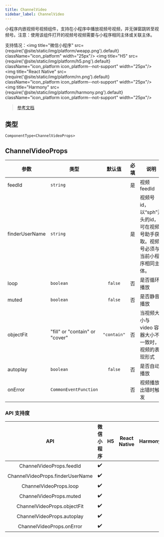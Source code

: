 ```yaml
---
title: ChannelVideo
sidebar_label: ChannelVideo
---
```


小程序内嵌视频号视频组件，支持在小程序中播放视频号视频，并无弹窗跳转至视频号。注意：使用该组件打开的视频号视频需要与小程序相同主体或关联主体。

支持情况：<img title="微信小程序" src={require('@site/static/img/platform/weapp.png').default} className="icon_platform" width="25px"/> <img title="H5" src={require('@site/static/img/platform/h5.png').default} className="icon_platform icon_platform--not-support" width="25px"/> <img title="React Native" src={require('@site/static/img/platform/rn.png').default} className="icon_platform icon_platform--not-support" width="25px"/> <img title="Harmony" src={require('@site/static/img/platform/harmony.png').default} className="icon_platform icon_platform--not-support" width="25px"/>

> [参考文档](https://developers.weixin.qq.com/miniprogram/dev/component/channel-video.html)

## 类型

```tsx
ComponentType<ChannelVideoProps>
```

## ChannelVideoProps

| 参数 | 类型 | 默认值 | 必填 | 说明 |
| --- | --- | :---: | :---: | --- |
| feedId | `string` |  | 是 | 视频 feedId |
| finderUserName | `string` |  | 是 | 视频号 id，以“sph”开头的id，可在视频号助手获取。视频号必须与当前小程序相同主体。 |
| loop | `boolean` | `false` | 否 | 是否循环播放 |
| muted | `boolean` | `false` | 否 | 是否静音播放 |
| objectFit | "fill" or "contain" or "cover" | `"contain"` | 否 | 当视频大小与 video 容器大小不一致时，视频的表现形式 |
| autoplay | `boolean` | `false` | 否 | 是否自动播放 |
| onError | `CommonEventFunction` |  | 否 | 视频播放出错时触发 |

### API 支持度

| API | 微信小程序 | H5 | React Native | Harmony |
| :---: | :---: | :---: | :---: | :---: |
| ChannelVideoProps.feedId | ✔️ |  |  |  |
| ChannelVideoProps.finderUserName | ✔️ |  |  |  |
| ChannelVideoProps.loop | ✔️ |  |  |  |
| ChannelVideoProps.muted | ✔️ |  |  |  |
| ChannelVideoProps.objectFit | ✔️ |  |  |  |
| ChannelVideoProps.autoplay | ✔️ |  |  |  |
| ChannelVideoProps.onError | ✔️ |  |  |  |
